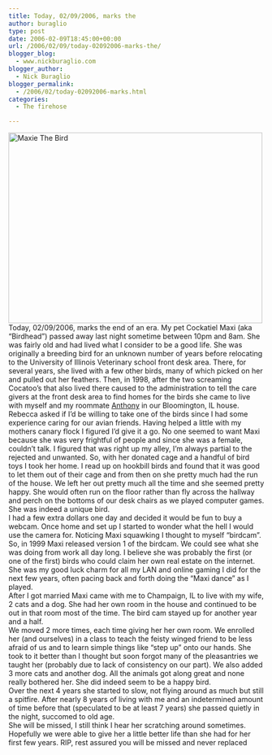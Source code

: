 ```yaml
---
title: Today, 02/09/2006, marks the
author: buraglio
type: post
date: 2006-02-09T18:45:00+00:00
url: /2006/02/09/today-02092006-marks-the/
blogger_blog:
  - www.nickburaglio.com
blogger_author:
  - Nick Buraglio
blogger_permalink:
  - /2006/02/today-02092006-marks.html
categories:
  - The firehose

---
```

<div>
</div>

[<img src="http://farm5.static.flickr.com/4076/4925025283_6cd3b94e6c.jpg" width="500" height="375" alt="Maxie The Bird" />][1]  
Today, 02/09/2006, marks the end of an era. My pet Cockatiel Maxi (aka &#8220;Birdhead&#8221;) passed away last night sometime between 10pm and 8am. She was fairly old and had lived what I consider to be a good life. She was originally a breeding bird for an unknown number of years before relocating to the University of Illinois Veterinary school front desk area. There, for several years, she lived with a few other birds, many of which picked on her and pulled out her feathers. Then, in 1998, after the two screaming Cocatoo&#8217;s that also lived there caused to the administration to tell the care givers at the front desk area to find homes for the birds she came to live with myself and my roommate [Anthony][2] in our Bloomington, IL house. Rebecca asked if I&#8217;d be willing to take one of the birds since I had some experience caring for our avian friends. Having helped a little with my mothers canary flock I figured I&#8217;d give it a go. No one seemed to want Maxi because she was very frightful of people and since she was a female, couldn&#8217;t talk. I figured that was right up my alley, I&#8217;m always partial to the rejected and unwanted. So, with her donated cage and a handful of bird toys I took her home. I read up on hookbill birds and found that it was good to let them out of their cage and from then on she pretty much had the run of the house. We left her out pretty much all the time and she seemed pretty happy. She would often run on the floor rather than fly across the hallway and perch on the bottoms of our desk chairs as we played computer games. She was indeed a unique bird.  
I had a few extra dollars one day and decided it would be fun to buy a webcam. Once home and set up I started to wonder what the hell I would use the camera for. Noticing Maxi squawking I thought to myself &#8220;birdcam&#8221;. So, in 1999 Maxi released version 1 of the birdcam. We could see what she was doing from work all day long. I believe she was probably the first (or one of the first) birds who could claim her own real estate on the internet. She was my good luck charm for all my LAN and online gaming I did for the next few years, often pacing back and forth doing the &#8220;Maxi dance&#8221; as I played.  
After I got married Maxi came with me to Champaign, IL to live with my wife, 2 cats and a dog. She had her own room in the house and continued to be out in that room most of the time. The bird cam stayed up for another year and a half.  
We moved 2 more times, each time giving her her own room. We enrolled her (and ourselves) in a class to teach the feisty winged friend to be less afraid of us and to learn simple things like &#8220;step up&#8221; onto our hands. She took to it better than I thought but soon forgot many of the pleasantries we taught her (probably due to lack of consistency on our part). We also added 3 more cats and another dog. All the animals got along great and none really bothered her. She did indeed seem to be a happy bird.  
Over the next 4 years she started to slow, not flying around as much but still a spitfire. After nearly 8 years of living with me and an indetermined amount of time before that (speculated to be at least 7 years) she passed quietly in the night, succomed to old age.  
She will be missed, I still think I hear her scratching around sometimes. Hopefully we were able to give her a little better life than she had for her first few years. RIP, rest assured you will be missed and never replaced

<div>
</div>

 [1]: http://www.flickr.com/photos/buraglio/4925025283/ "Maxie The Bird by buraglio, on Flickr"
 [2]: http://riegel.weod.net/